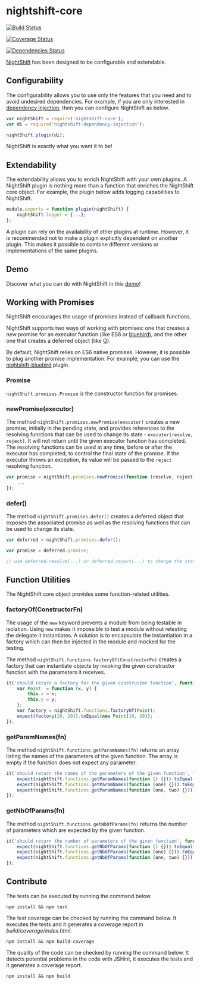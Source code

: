 # nightshift-core

[![Build Status][build]](https://travis-ci.org/nightshiftjs/nightshift-core) 

[![Coverage Status][coverage]](https://coveralls.io/github/nightshiftjs/nightshift-core)
 
[![Dependencies Status][deps]](https://david-dm.org/nightshiftjs/nightshift-core)

[build]: https://travis-ci.org/nightshiftjs/nightshift-core.svg?branch=master
[coverage]: https://coveralls.io/repos/github/nightshiftjs/nightshift-core/badge.svg?branch=master
[deps]: https://david-dm.org/nightshiftjs/nightshift-core.svg

[NightShift](https://github.com/nightshiftjs) has been designed to be configurable and extendable. 

## Configurability
The configurability allows you to use only the features that you need and to avoid undesired dependencies. For example, if you are only interested in [dependency injection](https://github.com/nightshiftjs/nightshift-dependency-injection), then you can configure NightShift as below.

```javascript
var nightShift = require('nightshift-core');
var di = require('nightshift-dependency-injection');

nightShift.plugin(di);
```

NightShift is exactly what you want it to be!

## Extendability
The extendability allows you to enrich NightShift with your own plugins. A NightShift plugin is nothing more than a function that enriches the NightShift core object. For example, the plugin below adds logging capabilities to NightShift.

```javascript
module.exports = function plugin(nightShift) {
    nightShift.logger = {...};    
};
```

A plugin can rely on the availability of other plugins at runtime. However, it is recommended not to make a plugin explicitly dependent on another plugin. This makes it possible to combine different versions or implementations of the same plugins.

## Demo
Discover what you can do with NightShift in this [demo](https://github.com/nightshiftjs/nightshift-demo)!

## Working with Promises
NightShift encourages the usage of promises instead of callback functions. 

NightShift supports two ways of working with promises: one that creates a new promise for an executor function (like ES6 or [bluebird](https://github.com/petkaantonov/bluebird)), and the other one that creates a deferred object (like [Q](https://github.com/kriskowal/q)).
 
By default, NightShift relies on ES6 native promises. However, it is possible to plug another promise implementation. For example, you can use the [nightshift-bluebird](https://github.com/nightshiftjs/nightshift-bluebird) plugin.

### Promise
`nightShift.promises.Promise` is the constructor function for promises. 

### newPromise(executor)
The method `nightShift.promises.newPromise(executor)` creates a new promise, initially in the pending state, and provides references to the resolving functions that can be used to change its state - `executor(resolve, reject)`. It will not return until the given executor function has completed. The resolving functions can be used at any time, before or after the executor has completed, to control the final state of the promise. If the executor throws an exception, its value will be passed to the `reject` resolving function.

```javascript
var promise = nightShift.promises.newPromise(function (resolve, reject) { 
    ... 
});
```

### defer()
The method `nightShift.promises.defer()` creates a deferred object that exposes the associated promise as well as the resolving functions that can be used to change its state.

```javascript
var deferred = nightShift.promises.defer();

var promise = deferred.promise;

// use deferred.resolve(...) or deferred.reject(...) to change the state of the promise
```

## Function Utilities
The NightShift core object provides some function-related utilities.

### factoryOf(ConstructorFn)
The usage of the `new` keyword prevents a module from being testable in isolation. Using `new` makes it impossible to test a module without retesting the delegate it instantiates. A solution is to encapsulate the instantiation in a factory which can then be injected in the module and mocked for the testing.

The method `nightShift.functions.factoryOf(ConstructorFn)` creates a factory that can instantiate objects by invoking the given constructor function with the parameters it receives.

```javascript
it('should return a factory for the given constructor function', function () {
    var Point  = function (x, y) {
        this.x = x;
        this.y = y;
    };
    var factory = nightShift.functions.factoryOf(Point);
    expect(factory(10, 20)).toEqual(new Point(10, 20));
});
```

### getParamNames(fn)
The method `nightShift.functions.getParamNames(fn)` returns an array listing the names of the parameters of the given function. The array is empty if the function does not expect any parameter.

```javascript
it('should return the names of the parameters of the given function', function () {
    expect(nightShift.functions.getParamNames(function () {})).toEqual([]);
    expect(nightShift.functions.getParamNames(function (one) {})).toEqual(['one']);
    expect(nightShift.functions.getParamNames(function (one, two) {})).toEqual(['one', 'two']);
});
```

### getNbOfParams(fn)
The method `nightShift.functions.getNbOfParams(fn)` returns the number of parameters which are expected by the given function.

```javascript
it('should return the number of parameters of the given function', function () {
    expect(nightShift.functions.getNbOfParams(function () {})).toEqual(0);
    expect(nightShift.functions.getNbOfParams(function (one) {})).toEqual(1);
    expect(nightShift.functions.getNbOfParams(function (one, two) {})).toEqual(2);
});
```

## Contribute
The tests can be executed by running the command below.
```
npm install && npm test
```

The test coverage can be checked by running the command below. It executes the tests and it generates a coverage report in _build/coverage/index.html_.
```
npm install && npm build-coverage
```

The quality of the code can be checked by running the command below. It detects potential problems in the code with JSHint, it executes the tests and it generates a coverage report. 
```
npm install && npm build
```